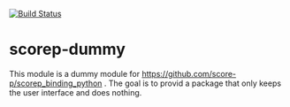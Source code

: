 [![Build Status](https://travis-ci.com/score-p/scorep_binding_python_dummy.svg?branch=master)](https://travis-ci.com/score-p/scorep_binding_python_dummy)

# scorep-dummy
This module is a dummy module for https://github.com/score-p/scorep_binding_python . The goal is to provid a package that only keeps the user interface and does nothing.  
